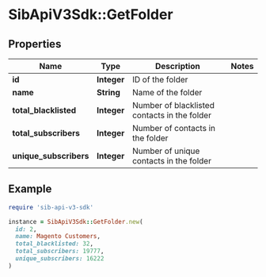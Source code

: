 # SibApiV3Sdk::GetFolder

## Properties

| Name | Type | Description | Notes |
| ---- | ---- | ----------- | ----- |
| **id** | **Integer** | ID of the folder |  |
| **name** | **String** | Name of the folder |  |
| **total_blacklisted** | **Integer** | Number of blacklisted contacts in the folder |  |
| **total_subscribers** | **Integer** | Number of contacts in the folder |  |
| **unique_subscribers** | **Integer** | Number of unique contacts in the folder |  |

## Example

```ruby
require 'sib-api-v3-sdk'

instance = SibApiV3Sdk::GetFolder.new(
  id: 2,
  name: Magento Customers,
  total_blacklisted: 32,
  total_subscribers: 19777,
  unique_subscribers: 16222
)
```

